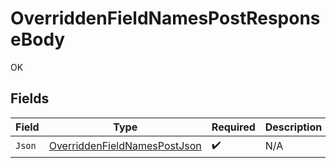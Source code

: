 # OverriddenFieldNamesPostResponseBody

OK


## Fields

| Field                                                                                   | Type                                                                                    | Required                                                                                | Description                                                                             |
| --------------------------------------------------------------------------------------- | --------------------------------------------------------------------------------------- | --------------------------------------------------------------------------------------- | --------------------------------------------------------------------------------------- |
| `Json`                                                                                  | [OverriddenFieldNamesPostJson](../../Models/Operations/OverriddenFieldNamesPostJson.md) | :heavy_check_mark:                                                                      | N/A                                                                                     |